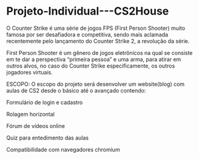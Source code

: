 # Projeto-Individual---CS2House
O Counter Strike é uma série de jogos FPS (First Person Shooter) muito famosa por ser desafiadora e competitiva, sendo mais aclamada recentemente pelo lançamento do Counter Strike 2, a revolução da série. 

First Person Shooter é um gênero de jogos eletrônicos na qual se consiste em te dar a perspectiva “primeira pessoa” e uma arma, para atirar em outros alvos, no caso do Counter Strike especificamente, os outros jogadores virtuais. 

ESCOPO:
O escopo do projeto será desenvolver um website(blog) com aulas de CS2 desde o básico até o avançado contendo: 

Formulário de login e cadastro 

Rolagem horizontal 

Fórum de vídeos online 

Quiz para entedimento das aulas

Compatibilidade com navegadores chromium 
